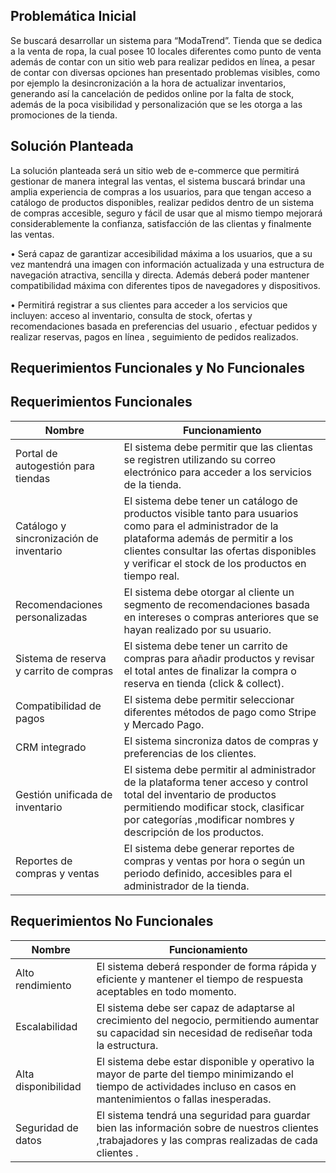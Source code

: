 ## Problemática Inicial

Se buscará desarrollar un sistema para “ModaTrend”. Tienda que se dedica a la venta de ropa, la cual posee 10 locales diferentes como punto de venta además de contar con un sitio web para realizar pedidos en línea, a pesar de contar con diversas opciones han presentado problemas visibles, como por ejemplo la desincronización a la hora de actualizar inventarios, generando así la cancelación de pedidos online por la falta de stock, además de la poca visibilidad y personalización que se les otorga a las promociones de la tienda.

## Solución Planteada

La solución planteada será un sitio web de e-commerce que permitirá gestionar de manera integral las ventas, el sistema buscará brindar una amplia experiencia de compras a los usuarios, para que tengan acceso a catálogo de productos disponibles, realizar pedidos dentro de un sistema de compras accesible, seguro y fácil de usar que al mismo tiempo mejorará considerablemente la confianza, satisfacción de las clientas y finalmente las ventas.

• Será capaz de garantizar accesibilidad máxima a los usuarios, que a su vez mantendrá una imagen con información actualizada y una estructura de navegación atractiva, sencilla y directa. Además deberá poder mantener compatibilidad máxima con diferentes tipos de navegadores y dispositivos.

• Permitirá registrar a sus clientes para acceder a los servicios que  incluyen: acceso al inventario, consulta de stock, ofertas y recomendaciones basada en preferencias del usuario , efectuar pedidos y realizar reservas, pagos en línea , seguimiento de pedidos realizados.


## Requerimientos Funcionales y No Funcionales

## Requerimientos Funcionales

| Nombre                                    | Funcionamiento         |
|-------------------------------------------|--------------|
| Portal de autogestión para tiendas        | El sistema debe permitir que las clientas se registren utilizando su correo electrónico para acceder a los servicios de la tienda.    |
| Catálogo y sincronización de inventario   | El sistema debe tener un catálogo de productos visible tanto para usuarios como para el administrador de la plataforma además de permitir a los clientes consultar las ofertas disponibles y verificar el stock de los productos en tiempo real.   |
| Recomendaciones personalizadas            | El sistema debe otorgar al cliente un segmento de recomendaciones basada en intereses o compras anteriores que se hayan realizado por su usuario.|
| Sistema de reserva y carrito de compras   | El sistema debe tener un carrito de compras para añadir productos y revisar el total antes de finalizar la compra o reserva en tienda (click & collect).  |
| Compatibilidad de pagos                   | El sistema debe permitir seleccionar diferentes métodos de pago como Stripe y Mercado Pago.  |
| CRM integrado                             | El sistema sincroniza datos de compras y preferencias de los clientes.  |
| Gestión unificada de inventario           | El sistema debe permitir al administrador de la plataforma tener acceso y control total del inventario de productos permitiendo modificar stock, clasificar por categorías ,modificar nombres y descripción de los productos.  |
| Reportes de compras y ventas              | El sistema debe generar reportes de compras y ventas por hora o según un periodo definido, accesibles para el administrador de la tienda.   |

## Requerimientos No Funcionales

| Nombre                                    | Funcionamiento         |
|-------------------------------------------|--------------|
| Alto rendimiento                          | El sistema deberá responder de forma rápida y eficiente y mantener el tiempo de respuesta aceptables en todo momento. |
| Escalabilidad                             | El sistema debe ser capaz de adaptarse al crecimiento del negocio, permitiendo aumentar su capacidad sin necesidad de rediseñar  toda la estructura. |
| Alta disponibilidad                       | El sistema debe estar disponible y operativo la mayor de parte del tiempo  minimizando el tiempo de actividades incluso en casos en mantenimientos o fallas inesperadas. |
| Seguridad de datos                        | El sistema tendrá una seguridad para guardar bien las información sobre de  nuestros clientes ,trabajadores y las compras realizadas de cada clientes . |
